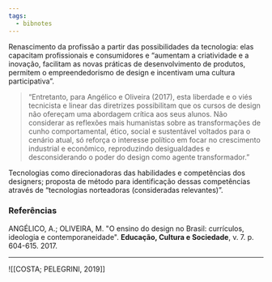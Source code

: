 ```yaml
---
tags:
  - bibnotes
---
```

Renascimento da profissão a partir das possibilidades da tecnologia: elas capacitam profissionais e consumidores e “aumentam a criatividade e a inovação, facilitam as novas práticas de desenvolvimento de produtos, permitem o empreendedorismo de design e incentivam uma cultura participativa”.

> “Entretanto, para Angélico e Oliveira (2017), esta liberdade e o viés tecnicista e linear das diretrizes possibilitam que os cursos de design não ofereçam uma abordagem crítica aos seus alunos. Não considerar as reflexões mais humanistas sobre as transformações de cunho comportamental, ético, social e sustentável voltados para o cenário atual, só reforça o interesse político em focar no crescimento industrial e econômico, reproduzindo desigualdades e desconsiderando o poder do design como agente transformador.”

Tecnologias como direcionadoras das habilidades e competências dos designers; proposta de método para identificação dessas competências através de “tecnologias norteadoras (consideradas relevantes)”.

### Referências
ANGÉLICO, A.; OLIVEIRA, M. "O ensino do design no Brasil: currículos, ideologia e contemporaneidade". **Educação, Cultura e Sociedade**, v. 7. p. 604-615. 2017.

---

![[COSTA; PELEGRINI, 2019]]